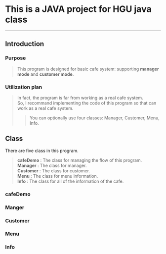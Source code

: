 # This is a JAVA project for HGU java class
*****

## Introduction

### Purpose
> This program is designed for basic cafe system:
  supporting __manager mode__ and __customer mode__.

### Utilization plan
> In fact, the program is far from working as a real cafe system.  
  So, I recommand implementing the code of this program so that can work as a real cafe system.   
>	> You can optionally use four classes: Manager, Customer, Menu, Info.


## Class

There are five class in this program.   
> __cafeDemo__ : The class for managing the flow of this program.  
> __Manager__ : The class for manager.  
> __Customer__ : The class for customer.  
> __Menu__ : The class for menu information.  
> __Info__ : The class for all of the information of the cafe.

### cafeDemo
### Manger
### Customer
### Menu
### Info
